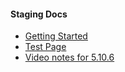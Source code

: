 #### Staging Docs

- [Getting Started](/)
- [Test Page](/test-page)
- [Video notes for 5.10.6](/video-notes-for-5-10-6-release)
